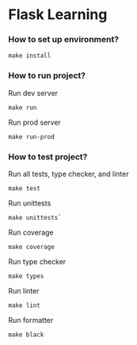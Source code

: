 # Flask Learning

### How to set up environment?

```
make install
```

### How to run project?

Run dev server
```
make run
```

Run prod server
```
make run-prod
```

### How to test project?

Run all tests, type checker, and linter
```
make test
```

Run unittests
```
make unittests`
```

Run coverage
```
make coverage
```

Run type checker
```
make types
```

Run linter
```
make lint
```

Run formatter
```
make black
```
